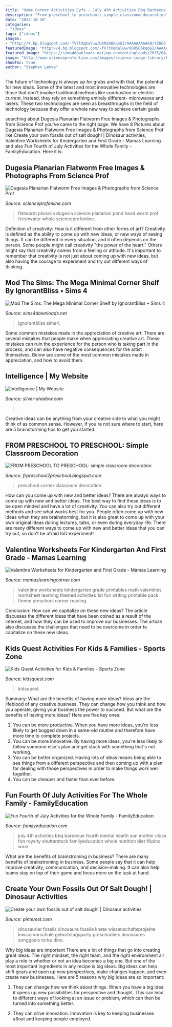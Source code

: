 ```yaml
---
title: "Home Corner Activities Eyfs ~ July 4th Activities Bbq Barbecue Fourth Mental Health Son Mother Close Fun Royalty Shutterstock Familyeducation Whole Nutrition Diet Filipino Wine"
description: "From preschool to preschool: simple classroom decoration"
date: "2022-10-30"
categories:
- "ideas"
tags: ["ideas"]
images:
- "http://4.bp.blogspot.com/-fV7tXqKaluw/U6RS66kqoGI/AAAAAAAAAG0/tZGG3lpVP24/s1600/IMG_2460.JPG"
featuredImage: "http://4.bp.blogspot.com/-fV7tXqKaluw/U6RS66kqoGI/AAAAAAAAAG0/tZGG3lpVP24/s1600/IMG_2460.JPG"
featured_image: "https://sims4downloads.net/wp-content/uploads/2015/04/6612.jpg"
image: "http://www.scienceprofonline.com/images/science-image-library/kid-science/planarian-whole-and-head-only.jpg"
ShowToc: true
author: "Stephan Lemke"
---
```



The future of technology is always up for grabs and with that, the potential for new ideas. Some of the latest and most innovative technologies are those that don't involve traditional methods like combustion or electric current. Instead, they rely on something entirely different- microwaves and lasers. These two technologies are seen as breakthroughs in the field of technology because they offer a whole new way to achieve certain goals.

	

		
searching about Dugesia Planarian Flatworm Free Images &amp; Photographs from Science Prof you've came to the right page. We have 8 Pictures about Dugesia Planarian Flatworm Free Images &amp; Photographs from Science Prof like Create your own fossils out of salt dough! | Dinosaur activities, Valentine Worksheets for Kindergarten and First Grade - Mamas Learning and also Fun Fourth of July Activities for the Whole Family - FamilyEducation. Here it is:
		
    
## Dugesia Planarian Flatworm Free Images &amp; Photographs From Science Prof

<img loading=lazy src="http://www.scienceprofonline.com/images/science-image-library/kid-science/planarian-whole-and-head-only.jpg" onerror="this.onerror=null;this.src='https://tse1.mm.bing.net/th?id=OIP.gNZP7s9A9gABQHW4wJlo7gHaGs&amp;pid=15.1';" alt="Dugesia Planarian Flatworm Free Images &amp; Photographs from Science Prof">

_Source: scienceprofonline.com_

>flatworm planaria dugesia science planarian pond head worm prof freshwater whole scienceprofonline. 

	

Definition of creativity: How is it different from other forms of art?
Creativity is defined as the ability to come up with new ideas, or new ways of seeing things. It can be different in every situation, and it often depends on the person. Some people might call creativity "the power of the heart." Others might say that creativity comes from a feeling or attitude. It's important to remember that creativity is not just about coming up with new ideas, but also having the courage to experiment and try out different ways of thinking.

    
## Mod The Sims: The Mega Minimal Corner Shelf By IgnorantBliss • Sims 4

<img loading=lazy src="https://sims4downloads.net/wp-content/uploads/2015/04/6612.jpg" onerror="this.onerror=null;this.src='https://tse1.mm.bing.net/th?id=OIP.Ejgotop4Mou_ThIuxLz12AHaJ9&amp;pid=15.1';" alt="Mod The Sims: The Mega Minimal Corner Shelf by IgnorantBliss • Sims 4">

_Source: sims4downloads.net_

>ignorantbliss sims4. 

	

Some common mistakes made in the appreciation of creative art:
There are several mistakes that people make when appreciating creative art. These mistakes can ruin the experience for the person who is taking part in the process, and can also have negative consequences for the artist themselves. Below are some of the most common mistakes made in appreciation, and how to avoid them.

    
## Intelligence | My Website

<img loading=lazy src="http://www.silver-shadow.com/resources/intelligence-HD.jpg" onerror="this.onerror=null;this.src='https://tse1.mm.bing.net/th?id=OIP.BfXsmFKHzmhe288vYpAiLwHaEK&amp;pid=15.1';" alt="Intelligence | My Website">

_Source: silver-shadow.com_

>. 

	

Creative ideas can be anything from your creative side to what you might think of as common sense. However, if you're not sure where to start, here are 5 brainstorming tips to get you started.

    
## FROM PRESCHOOL TO PRESCHOOL: Simple Classroom Decoration

<img loading=lazy src="http://4.bp.blogspot.com/-fV7tXqKaluw/U6RS66kqoGI/AAAAAAAAAG0/tZGG3lpVP24/s1600/IMG_2460.JPG" onerror="this.onerror=null;this.src='https://tse4.mm.bing.net/th?id=OIP.Bq_blXKPe6UYeriP7Us83gHaJ6&amp;pid=15.1';" alt="FROM PRESCHOOL TO PRESCHOOL: simple classroom decoration">

_Source: frpreschool2preschool.blogspot.com_

>preschool corner classroom decoration. 

	

How can you come up with new and better ideas?
There are always ways to come up with new and better ideas. The best way to find these ideas is to be open minded and have a lot of creativity. You can also try out different methods and see what works best for you. People often come up with new ideas when they are brainstorming, but it is also great to come up with your own original ideas during lectures, talks, or even during everyday life. There are many different ways to come up with new and better ideas that you can try out, so don’t be afraid toD experiment!

    
## Valentine Worksheets For Kindergarten And First Grade - Mamas Learning

<img loading=lazy src="http://www.mamaslearningcorner.com/wp-content/uploads/2015/02/Valentine-Worksheets-Kindergarten-First-Grade.jpg" onerror="this.onerror=null;this.src='https://tse1.mm.bing.net/th?id=OIP.FJY6_zgTdGEr1wJTSyz_fwHaLH&amp;pid=15.1';" alt="Valentine Worksheets for Kindergarten and First Grade - Mamas Learning">

_Source: mamaslearningcorner.com_

>valentine worksheets kindergarten grade printables math valentines worksheet learning themed activities 1st fun writing printable pack theme preschool corner reading. 

	

Conclusion: How can we capitalize on these new ideas?
The article discusses the different ideas that have been coined as a result of the internet, and how they can be used to improve our businesses. The article also discusses the challenges that need to be overcome in order to capitalize on these new ideas.

    
## Kids Quest Activities For Kids &amp; Families - Sports Zone

<img loading=lazy src="http://www.kidsquest.com/wp-content/uploads/2017/06/Kids-in-gym.jpg" onerror="this.onerror=null;this.src='https://tse2.mm.bing.net/th?id=OIP.OAWbHG0trSlMDfGmt7X49wHaEM&amp;pid=15.1';" alt="Kids Quest Activities for Kids &amp; Families - Sports Zone">

_Source: kidsquest.com_

>kidsquest. 

	

Summary: What are the benefits of having more ideas?
Ideas are the lifeblood of any creative business. They can change how you think and how you operate, giving your business the power to succeed. But what are the benefits of having more ideas? Here are five key ones:
1. You can be more productive. When you have more ideas, you're less likely to get bogged down in a same-old routine and therefore have more time to complete projects.
2. You can be more innovative. By having more ideas, you're less likely to follow someone else's plan and get stuck with something that's not working.
3. You can be better organized. Having lots of ideas means being able to see things from a different perspective and then coming up with a plan for dealing with those perspectives in order to make things work well together.
4. You can be cheaper and faster than ever before.

    
## Fun Fourth Of July Activities For The Whole Family - FamilyEducation

<img loading=lazy src="https://www.familyeducation.com/sites/default/files/2018-07/4th-of-July-Activities-Feature.jpg" onerror="this.onerror=null;this.src='https://tse2.mm.bing.net/th?id=OIP.5dkYa51mp7z8mM0Soim77AHaE8&amp;pid=15.1';" alt="Fun Fourth of July Activities for the Whole Family - FamilyEducation">

_Source: familyeducation.com_

>july 4th activities bbq barbecue fourth mental health son mother close fun royalty shutterstock familyeducation whole nutrition diet filipino wine. 

	

What are the benefits of brainstroming in business?
There are many benefits of brainstroming in business. Some people say that it can help improve creativity, communication, and decision-making. It can also help teams stay on top of their game and focus more on the task at hand.

    
## Create Your Own Fossils Out Of Salt Dough! | Dinosaur Activities

<img loading=lazy src="https://i.pinimg.com/736x/cd/b7/0b/cdb70b042c64ba744f4fae8b9aa4d963.jpg" onerror="this.onerror=null;this.src='https://tse2.mm.bing.net/th?id=OIP.LhauRPLEQilfdytsOUR8oAHaKz&amp;pid=15.1';" alt="Create your own fossils out of salt dough! | Dinosaur activities">

_Source: pinterest.com_

>dinosaurier fossils dinosaure fossile knete wissenschaftsprojekte kiwico vorschule geburtstagsparty preschoolers dinosaures songgoals torku dino. 

	

Why big ideas are important
There are a lot of things that go into creating great ideas. The right mindset, the right team, and the right environment all play a role in whether or not an idea becomes a big one. But one of the most important ingredients in any recipe is big ideas. Big ideas can help shift gears and open up new perspectives, make changes happen, and even create new businesses. Here are 5 reasons why big ideas are so important: 
1. They can change how we think about things. When you have a big idea it opens up new possibilities for perspective and thought. This can lead to different ways of looking at an issue or problem, which can then be turned into something better. 

2. They can drive innovation. Innovation is key to keeping businesses afloat and keeping people employed.

